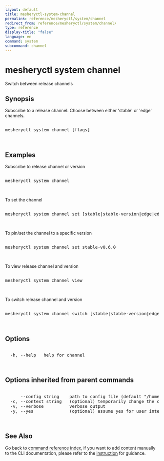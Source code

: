 ```yaml
---
layout: default
title: mesheryctl-system-channel
permalink: reference/mesheryctl/system/channel
redirect_from: reference/mesheryctl/system/channel/
type: reference
display-title: "false"
language: en
command: system
subcommand: channel
---
```


# mesheryctl system channel

Switch between release channels

## Synopsis

Subscribe to a release channel. Choose between either 'stable' or 'edge' channels.
<pre class='codeblock-pre'>
<div class='codeblock'>
mesheryctl system channel [flags]

</div>
</pre> 

## Examples

Subscribe to release channel or version
<pre class='codeblock-pre'>
<div class='codeblock'>
mesheryctl system channel

</div>
</pre> 

To set the channel
<pre class='codeblock-pre'>
<div class='codeblock'>
mesheryctl system channel set [stable|stable-version|edge|edge-version]

</div>
</pre> 

To pin/set the channel to a specific version
<pre class='codeblock-pre'>
<div class='codeblock'>
mesheryctl system channel set stable-v0.6.0

</div>
</pre> 

To view release channel and version
<pre class='codeblock-pre'>
<div class='codeblock'>
mesheryctl system channel view

</div>
</pre> 

To switch release channel and version
<pre class='codeblock-pre'>
<div class='codeblock'>
mesheryctl system channel switch [stable|stable-version|edge|edge-version]

</div>
</pre> 

## Options

<pre class='codeblock-pre'>
<div class='codeblock'>
  -h, --help   help for channel

</div>
</pre>

## Options inherited from parent commands

<pre class='codeblock-pre'>
<div class='codeblock'>
      --config string    path to config file (default "/home/admin-pc/.meshery/config.yaml")
  -c, --context string   (optional) temporarily change the current context.
  -v, --verbose          verbose output
  -y, --yes              (optional) assume yes for user interactive prompts.

</div>
</pre>

## See Also

Go back to [command reference index](/reference/mesheryctl/), if you want to add content manually to the CLI documentation, please refer to the [instruction](/project/contributing/contributing-cli#preserving-manually-added-documentation) for guidance.
